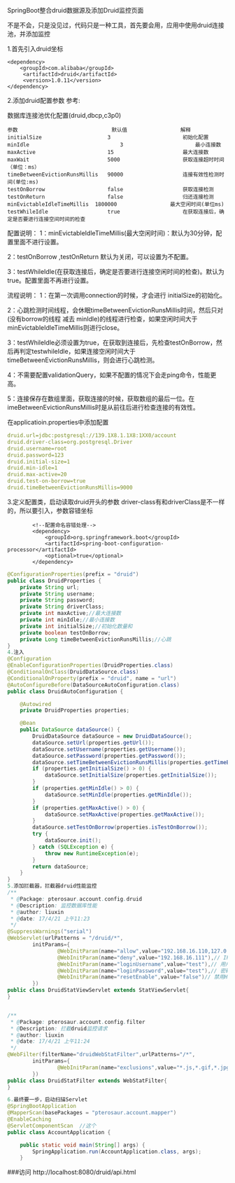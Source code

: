 SpringBoot整合druid数据源及添加Druid监控页面

不是不会，只是没见过，代码只是一种工具，首先要会用，应用中使用druid连接池，并添加监控

1.首先引入druid坐标
```$xslt
<dependency>
    <groupId>com.alibaba</groupId>
     <artifactId>druid</artifactId>
     <version>1.0.11</version>
</dependency>
```

2.添加druid配置参数
参考:

数据库连接池优化配置(druid,dbcp,c3p0)
```$xslt
参数	                            默认值	                解释
initialSize	                    3	                    初始化配置
minIdle                             3                       最小连接数
maxActive	                    15	                    最大连接数
maxWait	                        5000	                获取连接超时时间（单位：ms）
timeBetweenEvictionRunsMillis	90000	                连接有效性检测时间(单位:ms)
testOnBorrow	                false	                获取连接检测
testOnReturn	                false	                归还连接检测
minEvictableIdleTimeMillis	1800000	                最大空闲时间(单位ms)
testWhileIdle	                true	                在获取连接后，确定是否要进行连接空间时间的检查
```

配置说明：
1：minEvictableIdleTimeMillis(最大空闲时间)：默认为30分钟，配置里面不进行设置。

2：testOnBorrow ,testOnReturn 默认为关闭，可以设置为不配置。

3：testWhileIdle(在获取连接后，确定是否要进行连接空闲时间的检查)。默认为true。配置里面不再进行设置。

流程说明：
1：在第一次调用connection的时候，才会进行 initialSize的初始化。

2：心跳检测时间线程，会休眠timeBetweenEvictionRunsMillis时间，然后只对(没有borrow的线程 减去 minIdle)的线程进行检查，如果空闲时间大于minEvictableIdleTimeMillis则进行close。

3：testWhileIdle必须设置为true，在获取到连接后，先检查testOnBorrow，然后再判定testwhileIdle，如果连接空闲时间大于timeBetweenEvictionRunsMillis，则会进行心跳检测。

4：不需要配置validationQuery，如果不配置的情况下会走ping命令，性能更高。

5：连接保存在数组里面，获取连接的时候，获取数组的最后一位。在imeBetweenEvictionRunsMillis时是从前往后进行检查连接的有效性。

在applicatioin.properties中添加配置

```yaml
druid.url=jdbc:postgresql://139.1X8.1.1X8:1XX0/account
druid.driver-class=org.postgresql.Driver
druid.username=root
druid.password=123
druid.initial-size=1
druid.min-idle=1
druid.max-active=20
druid.test-on-borrow=true
druid.timeBetweenEvictionRunsMillis=9000
```
3.定义配置类，启动读取druid开头的参数
driver-class有和driverClass是不一样的，所以要引入，参数容错坐标
```mxml
        <!--配置命名容错处理-->
        <dependency>
            <groupId>org.springframework.boot</groupId>
            <artifactId>spring-boot-configuration-processor</artifactId>
            <optional>true</optional>
        </dependency>
```
```java
@ConfigurationProperties(prefix = "druid")
public class DruidProperties {
    private String url;
    private String username;
    private String password;
    private String driverClass;
    private int maxActive;//最大连接数
    private int minIdle;//最小连接数
    private int initialSize;//初始化数量和
    private boolean testOnBorrow;
    private Long timeBetweenEvictionRunsMillis;//心跳
}
4.注入
@Configuration
@EnableConfigurationProperties(DruidProperties.class)
@ConditionalOnClass(DruidDataSource.class)
@ConditionalOnProperty(prefix = "druid", name = "url")
@AutoConfigureBefore(DataSourceAutoConfiguration.class)
public class DruidAutoConfiguration {

    @Autowired
    private DruidProperties properties;

    @Bean
    public DataSource dataSource() {
        DruidDataSource dataSource = new DruidDataSource();
        dataSource.setUrl(properties.getUrl());
        dataSource.setUsername(properties.getUsername());
        dataSource.setPassword(properties.getPassword());
        dataSource.setTimeBetweenEvictionRunsMillis(properties.getTimeBetweenEvictionRunsMillis());
        if (properties.getInitialSize() > 0) {
            dataSource.setInitialSize(properties.getInitialSize());
        }
        if (properties.getMinIdle() > 0) {
            dataSource.setMinIdle(properties.getMinIdle());
        }
        if (properties.getMaxActive() > 0) {
            dataSource.setMaxActive(properties.getMaxActive());
        }
        dataSource.setTestOnBorrow(properties.isTestOnBorrow());
        try {
            dataSource.init();
        } catch (SQLException e) {
            throw new RuntimeException(e);
        }
        return dataSource;
    }
}
5.添加拦截器，拦截器druid性能监控
/**
 * @Package: pterosaur.account.config.druid
 * @Description: 监控数据库性能
 * @author: liuxin
 * @date: 17/4/21 上午11:23
 */
@SuppressWarnings("serial")
@WebServlet(urlPatterns = "/druid/*",
        initParams={
                @WebInitParam(name="allow",value="192.168.16.110,127.0.0.1"),// IP白名单 (没有配置或者为空，则允许所有访问)
                @WebInitParam(name="deny",value="192.168.16.111"),// IP黑名单 (存在共同时，deny优先于allow)
                @WebInitParam(name="loginUsername",value="test"),// 用户名
                @WebInitParam(name="loginPassword",value="test"),// 密码
                @WebInitParam(name="resetEnable",value="false")// 禁用HTML页面上的“Reset All”功能
        })
public class DruidStatViewServlet extends StatViewServlet{
}


/**
 * @Package: pterosaur.account.config.filter
 * @Description: 拦截druid监控请求
 * @author: liuxin
 * @date: 17/4/21 上午11:24
 */
@WebFilter(filterName="druidWebStatFilter",urlPatterns="/*",
        initParams={
                @WebInitParam(name="exclusions",value="*.js,*.gif,*.jpg,*.bmp,*.png,*.css,*.ico,/druid/*")// 忽略资源
        })
public class DruidStatFilter extends WebStatFilter{
}

6.最终要一步，启动扫描Servlet
@SpringBootApplication
@MapperScan(basePackages = "pterosaur.account.mapper")
@EnableCaching
@ServletComponentScan  //这个
public class AccountApplication {

    public static void main(String[] args) {
        SpringApplication.run(AccountApplication.class, args);
    }
```




###访问
http://localhost:8080/druid/api.html